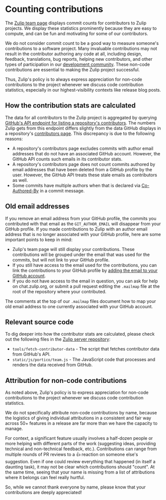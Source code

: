 # Counting contributions

The [Zulip team page](https://zulip.com/team/) displays commit counts for
contributors to Zulip projects. We display these statistics prominently because
they are easy to compute, and can be fun and motivating for some of our
contributors.

We do not consider commit count to be a good way to measure someone's
contributions to a software project. Many invaluable contributions may not
result in the contributor authoring any code at all, including design, feedback,
translations, bug reports, helping new contributors, and other types of
participation in our [development community][dev-community]. These non-code
contributions are essential to making the Zulip project successful.

Thus, Zulip's policy is to always express appreciation for non-code
contributions to the project whenever we discuss code contribution
statistics, especially in our highest-visibility contexts like release
blog posts.

## How the contribution stats are calculated

The data for all contributors to the Zulip project is aggregated by
querying [GitHub's API endpoint for listing a repository's
contributors][github-list-contrib-endpoint]. The numbers Zulip gets
from this endpoint differs slightly from the data GitHub displays in a
repository's [contributors page][github-contrib-page]. This
discrepancy is due to the following reasons:

- A repository's contributors page excludes commits with author email
  addresses that do not have an associated GitHub account. However,
  the GitHub API counts such emails in its contributor stats.
- A repository's contributors page does not count commits authored by
  email addresses that have been deleted from a GitHub profile by the
  user. However, the GitHub API treats these stale emails as
  contributors as well.
- Some commits have multiple authors when that is declared via
  [Co-Authored-By][co-authored-by] in a commit message.

## Old email addresses

If you remove an email address from your GitHub profile, the commits
you contributed with that email as the `GIT_AUTHOR_EMAIL` will
disappear from your GitHub profile. If you made contributions to Zulip
with an author email address that is no longer associated with your
GitHub profile, here are some important points to keep in mind:

- Zulip's team page will still display your contributions. These
  contributions will be grouped under the email that was used for the
  commits, but will not link to your GitHub profile.
- If you still have access to the email used for the contributions, you
  can link the contributions to your GitHub profile by
  [adding the email to your GitHub account][github-add-email].
- If you do not have access to the email in question, you can ask for
  help on chat.zulip.org, or submit a pull request editing the
  `.mailmap` file at the root of the repository where your
  contributed.

The comments at the top of our `.mailmap` files document how to map
your old email address to one currently associated with your GitHub
account.

## Relevant source code

To dig deeper into how the contributor stats are calculated, please check
out the following files in the [Zulip server repository][server-repo]:

- `tools/fetch-contributor-data` - The script that fetches contributor
  data from GitHub's API.
- `static/js/portico/team.js` - The JavaScript code that processes and
  renders the data received from GitHub.

## Attribution for non-code contributions

As noted above, Zulip's policy is to express appreciation for non-code
contributions to the project whenever we discuss code contribution
statistics.

We do not specifically attribute non-code contributions by name, because the
logistics of giving individual attributions in a consistent and fair way across
50+ features in a release are far more than we have the capacity to manage.

For context, a significant feature usually involves a half-dozen people or more
helping with different parts of the work (suggesting ideas, providing technical
and non-technical feedback, etc.). Contributions can range from multiple rounds
of PR reviews to a 👍 reaction on someone else's suggestion. Even if one could
review everything that happened (in itself a daunting task), it may not be clear
which contributions should "count". At the same time, seeing that your name is
missing from a list of attributions where it belongs can feel really hurtful.

So, while we cannot thank everyone by name, please know that your contributions
are deeply appreciated!

[github-list-contrib-endpoint]: https://docs.github.com/en/rest/reference/repos#list-repository-contributors
[github-contrib-page]: https://docs.github.com/en/repositories/viewing-activity-and-data-for-your-repository/viewing-a-projects-contributors
[dev-community]: https://zulip.com/development-community/
[server-repo]: https://github.com/zulip/zulip
[github-add-email]: https://docs.github.com/en/account-and-profile/setting-up-and-managing-your-github-user-account/managing-email-preferences/adding-an-email-address-to-your-github-account
[co-authored-by]: https://docs.github.com/en/pull-requests/committing-changes-to-your-project/creating-and-editing-commits/creating-a-commit-with-multiple-authors
